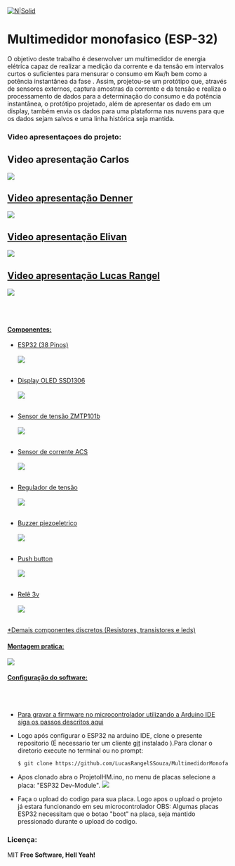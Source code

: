 
[![N|Solid](https://eventos.ifg.edu.br/semanai2c/wp-content/uploads/sites/7/2016/08/marca-ifg-2015-todas-as-verses.png)](https://www.ifg.edu.br/goiania)

# Multimedidor monofasico (ESP-32)
O objetivo deste trabalho é desenvolver um multimedidor de energia elétrica capaz de realizar a medição da corrente e da tensão em intervalos curtos o suficientes para mensurar o consumo em Kw/h bem como a potência instantânea da fase . Assim, projetou-se um protótipo que, através de sensores externos, captura amostras da corrente e da tensão e realiza o processamento de dados para a determinação do consumo e da potência instantânea, o protótipo projetado, além de apresentar os dado em um display, também envia os dados para uma plataforma nas nuvens para que os dados sejam salvos e uma linha histórica seja mantida.
### Video apresentaçoes do projeto:

<p align="center">
  <h2>Video apresentação Carlos</h2>
  <a href="https://www.youtube.com/watch?v=GS9BGk7oyCk"><img src="https://github.com/LucasRangelSSouza/MultimedidorMonofasicoESP32/blob/main/assets/MiniaturaCarlos.png">
</p>

<p align="center">
  <h2>Video apresentação Denner</h2>
  <a href="https://www.youtube.com/watch?v=GS9BGk7oyCk"><img src="https://github.com/LucasRangelSSouza/MultimedidorMonofasicoESP32/blob/main/assets/MiniaturaDenner.png">
</p>

<p align="center">
<h2>Video apresentação Elivan</h2>
  <a href="https://www.youtube.com/watch?v=GS9BGk7oyCk"><img src="https://github.com/LucasRangelSSouza/MultimedidorMonofasicoESP32/blob/main/assets/MiniaturaElivan.png">
</p>


<p align="center">
<h2>Video apresentação Lucas Rangel</h2>
  <a href="https://www.youtube.com/watch?v=GS9BGk7oyCk"><img src="https://github.com/LucasRangelSSouza/MultimedidorMonofasicoESP32/blob/main/assets/MiniaturaLucas.png">
</p>

 <br/><br/>


#### Componentes:

  - ESP32 (38 Pinos)
  <br/><br/>
![](https://github.com/LucasRangelSSouza/MultimedidorMonofasicoESP32/blob/main/assets/ESP32-DEVKIT-V4-pinout-v2.jpg)
  <br/><br/>
  
  
  - Display OLED SSD1306
  <br/><br/>
![](https://github.com/LucasRangelSSouza/MultimedidorMonofasicoESP32/blob/main/assets/display7.jpg)
<br/><br/>

  - Sensor de tensão ZMTP101b
  <br/><br/>
![](https://github.com/LucasRangelSSouza/MultimedidorMonofasicoESP32/blob/main/assets/ZMPT101B.jpg)
<br/><br/>
  
  - Sensor de corrente ACS
  <br/><br/>
![](https://github.com/LucasRangelSSouza/MultimedidorMonofasicoESP32/blob/main/assets/Acs712.png)
<br/><br/>
  
  - Regulador de tensão
  <br/><br/>
![](https://github.com/LucasRangelSSouza/MultimedidorMonofasicoESP32/blob/main/assets/regtensao.jpg)
<br/><br/>
  
  - Buzzer piezoeletrico
  <br/><br/>
![](https://github.com/LucasRangelSSouza/MultimedidorMonofasicoESP32/blob/main/assets/buzzer_5v-300x300.jpg)
<br/><br/>
  
  - Push button
  <br/><br/>
![](https://github.com/LucasRangelSSouza/MultimedidorMonofasicoESP32/blob/main/assets/push.jpg)
<br/><br/>
  
  - Relê 3v
  <br/><br/>
![](https://github.com/LucasRangelSSouza/MultimedidorMonofasicoESP32/blob/main/assets/rele.jpg)
<br/><br/>

*Demais componentes discretos (Resistores, transistores e leds)

  
#### Montagem pratica:

  
  ![](https://github.com/LucasRangelSSouza/MultimedidorMonofasicoESP32/blob/main/assets/Circuito.jpg)
  

#### Configuração do software:
 <br/><br/>

  - Para gravar a firmware no microcontrolador utilizando a Arduino IDE
siga os passos descritos [aqui](https://randomnerdtutorials.com/installing-the-esp32-board-in-arduino-ide-windows-instructions/)

  - Logo após configurar o ESP32 na arduino IDE, clone o presente repositorio (É necessario ter um cliente [git](https://git-scm.com/) instalado ).Para clonar o diretorio execute no terminal ou no prompt:
	```sh
	$ git clone https://github.com/LucasRangelSSouza/MultimedidorMonofasicoESP32.git
	```
  - Apos clonado abra o ProjetoIHM.ino, no menu de placas selecione a placa: "ESP32 Dev-Module".
	![](https://github.com/LucasRangelSSouza/MultimedidorMonofasicoESP32/blob/main/assets/selectPlaca.png)
	
  - Faça o upload do codigo para sua placa. Logo apos o upload o projeto já estara funcionando em seu microcontrolador
		OBS: Algumas placas ESP32 necessitam que o botao "boot" na placa, seja mantido pressionado durante o upload do codigo.


### Licença:


MIT
**Free Software, Hell Yeah!**
